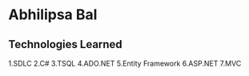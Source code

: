 # Abhilipsa Bal

## Technologies Learned
1.SDLC
2.C#
3.TSQL
4.ADO.NET
5.Entity Framework
6.ASP.NET
7.MVC




